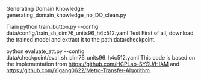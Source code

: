 Generating Domain Knowledge
generating_domain_knowledge_no_DO_clean.py

Train
python train_button.py --config data/config/train_sh_dim76_units96_h4c512.yaml
Test
First of all, download the trained model and extract it to the path:data/checkpoint.

python evaluate_att.py --config data/checkpoint/eval_sh_dim76_units96_h4c512.yaml
This code is based on the implementation from https://github.com/HCPLab-SYSU/HIAM and https://github.com/Yigang0622/Metro-Transfer-Algorithm.
